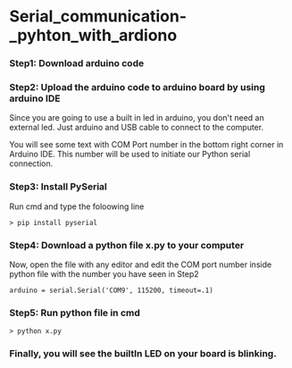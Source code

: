 # Serial_communication-_pyhton_with_ardiono

### Step1: Download arduino code  

### Step2: Upload the arduino code to arduino board by using arduino IDE

Since you are going to use a built in led in arduino, you don't need an external led. Just arduino and USB cable to connect to the computer.  

You will see some text with COM Port number in the bottom right corner in Arduino IDE. This number will be used to initiate our Python serial connection.

### Step3: Install PySerial

Run cmd and type the foloowing line

`> pip install pyserial`

### Step4: Download a python file x.py to your computer 

Now, open the file with any editor and edit the COM port number inside python file with the number you have seen in Step2

`arduino = serial.Serial('COM9', 115200, timeout=.1)`

### Step5: Run python file in cmd

`> python x.py`

### Finally, you will see the builtIn LED on your board is blinking. 
